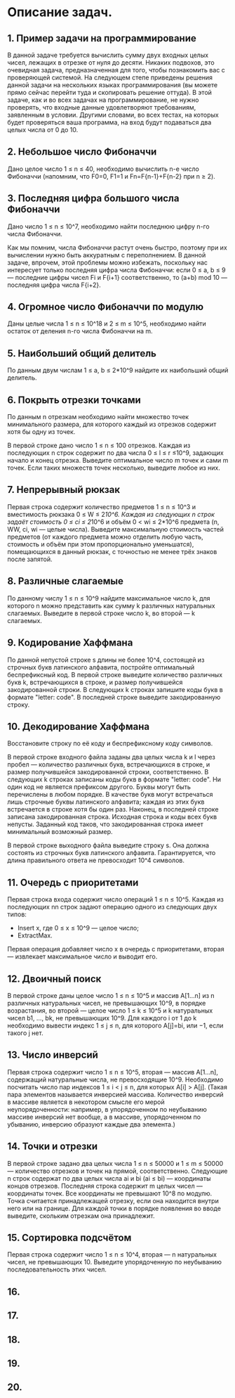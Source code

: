 # Описание задач.

## 1. Пример задачи на программирование

В данной задаче требуется вычислить сумму двух входных целых чисел, лежащих в отрезке от нуля до десяти. Никаких 
подвохов, это очевидная задача, предназначенная для того, чтобы познакомить вас с проверяющей системой. На следующем 
степе приведены решения данной задачи на нескольких языках программирования (вы можете прямо сейчас перейти туда и 
скопировать решение оттуда). В этой задаче, как и во всех задачах на программирование, не нужно проверять, что входные 
данные удовлетворяют требованиям, заявленным в условии. Другими словами, во всех тестах, на которых будет проверяться 
ваша программа, на вход будут подаваться два целых числа от 0 до 10.

## 2. Небольшое число Фибоначчи

Дано целое число 1 ≤ n ≤ 40, необходимо вычислить n-е число Фибоначчи (напомним, что F0=0, F1=1 и Fn=F{n-1}+F{n-2} при
n ≥ 2).

## 3. Последняя цифра большого числа Фибоначчи

Дано число 1 ≤ n ≤ 10^7, необходимо найти последнюю цифру n-го числа Фибоначчи.

Как мы помним, числа Фибоначчи растут очень быстро, поэтому при их вычислении нужно быть аккуратным с переполнением. В 
данной задаче, впрочем, этой проблемы можно избежать, поскольку нас интересует только последняя цифра числа Фибоначчи: 
если 0 ≤ a, b ≤ 9 — последние цифры чисел Fi и F{i+1} соответственно, то (a+b) mod 10 — последняя цифра числа F{i+2}.

## 4. Огромное число Фибоначчи по модулю

Даны целые числа 1 ≤ n ≤ 10^18 и 2 ≤ m ≤ 10^5, необходимо найти остаток от деления n-го числа Фибоначчи на m.

## 5. Наибольший общий делитель

По данным двум числам 1 ≤ a, b ≤ 2*10^9 найдите их наибольший общий делитель.

## 6. Покрыть отрезки точками

По данным n отрезкам необходимо найти множество точек минимального размера, для которого каждый из отрезков содержит 
хотя бы одну из точек.

В первой строке дано число 1 ≤ n ≤ 100 отрезков. Каждая из последующих n строк содержит по два числа 0 ≤ l ≤ r ≤10^9, 
задающих начало и конец отрезка. Выведите оптимальное число m точек и сами m точек. Если таких множеств точек несколько,
выведите любое из них.

## 7. Непрерывный рюкзак

Первая строка содержит количество предметов 1 ≤ n ≤ 10^3 и вместимость рюкзака 0 ≤ W ≤ 2*10^6. Каждая из следующих n 
строк задаёт стоимость 0 ≤ ci ≤ 2*10^6 и объём 0 < wi ≤ 2*10^6 предмета (n, WW, ci, wi — целые числа). Выведите 
максимальную стоимость частей предметов (от каждого предмета можно отделить любую часть, стоимость и объём при этом 
пропорционально уменьшатся), помещающихся в данный рюкзак, с точностью не менее трёх знаков после запятой.

## 8. Различные слагаемые

По данному числу 1 ≤ n ≤ 10^9 найдите максимальное число k, для которого n можно представить как сумму k различных 
натуральных слагаемых. Выведите в первой строке число k, во второй — k слагаемых.

## 9. Кодирование Хаффмана

По данной непустой строке s длины не более 10^4, состоящей из строчных букв латинского алфавита, постройте оптимальный 
беспрефиксный код. В первой строке выведите количество различных букв k, встречающихся в строке, и размер получившейся 
закодированной строки. В следующих k строках запишите коды букв в формате "letter: code". В последней строке выведите 
закодированную строку.

## 10. Декодирование Хаффмана

Восстановите строку по её коду и беспрефиксному коду символов. 

В первой строке входного файла заданы два целых числа k и l через пробел — количество различных букв, встречающихся в 
строке, и размер получившейся закодированной строки, соответственно. В следующих k строках записаны коды букв в формате
"letter: code". Ни один код не является префиксом другого. Буквы могут быть перечислены в любом порядке. В качестве букв 
могут встречаться лишь строчные буквы латинского алфавита; каждая из этих букв встречается в строке хотя бы один раз. 
Наконец, в последней строке записана закодированная строка. Исходная строка и коды всех букв непусты. Заданный код 
таков, что закодированная строка имеет минимальный возможный размер.

В первой строке выходного файла выведите строку s. Она должна состоять из строчных букв латинского алфавита. 
Гарантируется, что длина правильного ответа не превосходит 10^4 символов.

## 11. Очередь с приоритетами

Первая строка входа содержит число операций 1 ≤ n ≤ 10^5. Каждая из последующих nn строк задают операцию одного из 
следующих двух типов:
- Insert x, где 0 ≤ x ≤ 10^9 — целое число;
- ExtractMax.

Первая операция добавляет число x в очередь с приоритетами, вторая — извлекает максимальное число и выводит его.

## 12. Двоичный поиск

В первой строке даны целое число 1 ≤ n ≤ 10^5 и массив A\[1…n] из n различных натуральных чисел, не превышающих 10^9, 
в порядке возрастания, во второй — целое число 1 ≤ k ≤ 10^5 и k натуральных чисел b1, ..., bk, не превышающих 10^9. 
Для каждого i от 1 до k необходимо вывести индекс 1 ≤ j ≤ n, для которого A\[j]=bi, или −1, если такого j нет.

## 13. Число инверсий

Первая строка содержит число 1 ≤ n ≤ 10^5, вторая — массив A\[1…n], содержащий натуральные числа, не превосходящие 10^9.
Необходимо посчитать число пар индексов 1 ≤ i < j ≤ n, для которых A\[i] > A\[j]. (Такая пара элементов называется 
инверсией массива. Количество инверсий в массиве является в некотором смысле его мерой неупорядоченности: например, в 
упорядоченном по неубыванию массиве инверсий нет вообще, а в массиве, упорядоченном по убыванию, инверсию образуют 
каждые два элемента.)

## 14. Точки и отрезки

В первой строке задано два целых числа 1 ≤ n ≤ 50000 и 1 ≤ m ≤ 50000 — количество отрезков и точек на прямой, 
соответственно. Следующие n строк содержат по два целых числа ai и bi (ai ≤ bi) — координаты концов отрезков. Последняя 
строка содержит m целых чисел — координаты точек. Все координаты не превышают 10^8 по модулю. Точка считается 
принадлежащей отрезку, если она находится внутри него или на границе. Для каждой точки в порядке появления во вводе 
выведите, скольким отрезкам она принадлежит.

## 15. Cортировка подсчётом

Первая строка содержит число 1 ≤ n ≤ 10^4, вторая — n натуральных чисел, не превышающих 10. Выведите упорядоченную по 
неубыванию последовательность этих чисел.

## 16.

## 17.

## 18.

## 19.

## 20.